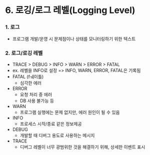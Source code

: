 # 6. 로깅/로그 레벨(Logging Level)



### 1. 로그

* 프로그램 개발/운영 시 문제점이나 상태를 모니터링하기 위한 텍스트



### 2. 로그/로깅 레벨

* TRACE > DEBUG > INFO > WARN > ERROR > FATAL
* ex. 레벨을 INFO로 설정 => INFO, WARN, ERROR, FATAL은 기록됨
* FATAL (fㅞ이틀)
  * 심각한 에러
* ERROR
  * 요청 처리 중 에러
  * DB 사용 불가능 등
* WARN
  * 프로그램 실행에는 문제 없지만, 에러 원인이 될 수 있음
* INFO
  * 프로세스 시작/종료 같은 정보제공
* DEBUG
  * 개발할 때 디버그 용도로 사용하는 메시지
* TRACE
  * 디버그 레벨이 너무 광범위한 것을 해결하기 위해, 상세한 이벤트 표시